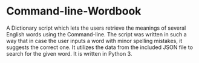 # Command-line-Wordbook
A Dictionary script which lets the users retrieve the meanings of several English words using the Command-line.
The script was written in such a way that in case the user inputs a word with minor spelling mistakes, it suggests the correct one.
It utilizes the data from the included JSON file to search for the given word.
It is written in Python 3.

